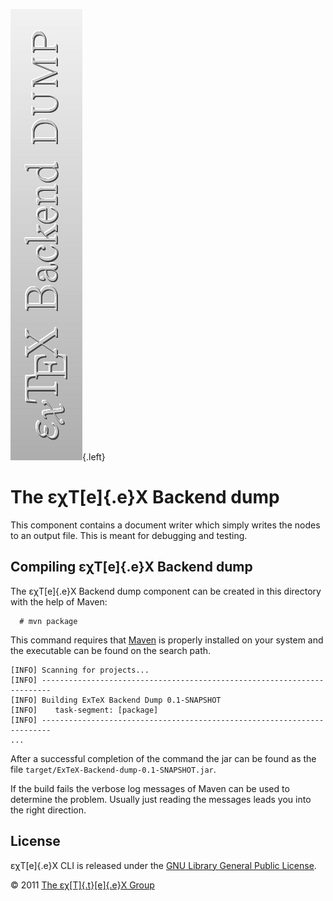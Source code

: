 ![](src/images/ExTeX-Backend-dump-side.png){.left}

The εχT[e]{.e}X Backend dump
============================

This component contains a document writer which simply writes the nodes
to an output file. This is meant for debugging and testing.

Compiling εχT[e]{.e}X Backend dump
----------------------------------

The εχT[e]{.e}X Backend dump component can be created in this directory
with the help of Maven:

      # mvn package

This command requires that [Maven](http://maven.apache.org) is properly
installed on your system and the executable can be found on the search
path.

``` {.output}
[INFO] Scanning for projects...
[INFO] ------------------------------------------------------------------------
[INFO] Building ExTeX Backend Dump 0.1-SNAPSHOT
[INFO]    task-segment: [package]
[INFO] ------------------------------------------------------------------------
...
```

After a successful completion of the command the jar can be found as the
file `target/ExTeX-Backend-dump-0.1-SNAPSHOT.jar`.

If the build fails the verbose log messages of Maven can be used to
determine the problem. Usually just reading the messages leads you into
the right direction.

License
-------

εχT[e]{.e}X CLI is released under the [GNU Library General Public
License](LICENSE.html).

© 2011 [The εχ[T]{.t}[e]{.e}X Group](mailto:extex@dante.de)
